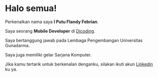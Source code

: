# Halo semua! 

Perkenalkan nama saya **I Putu Flandy Febrian**.<br>

Saya seorang **Mobile Developer** di [Dicoding](https://www.dicoding.com/).<br>

Saya bertanggung jawab pada Lembaga Pengembangan Universitas Gunadarma.<br>

Saya juga memiliki gelar Sarjana Komputer.<br>

Jika kamu tertarik untuk berkenalan denganku, silakan ikuti akun [Linkedin](https://www.linkedin.com/in/iputuflandyfebrian/) ku ya.
